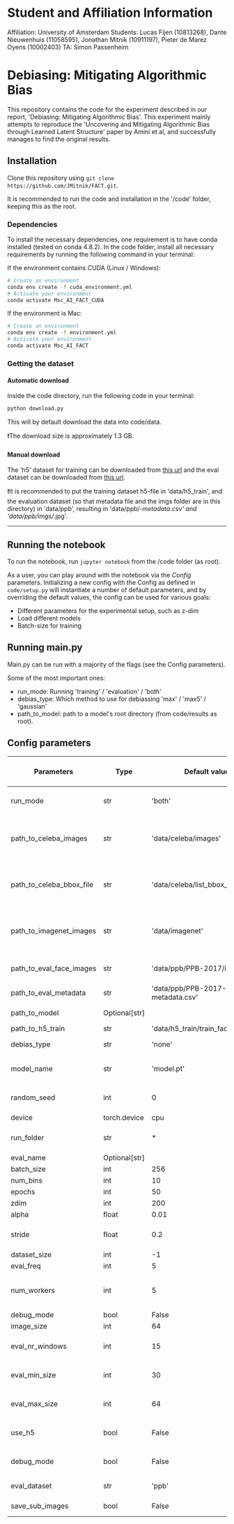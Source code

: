 # Student and Affiliation Information
Affiliation: University of Amsterdam
Students: Lucas Fijen (10813268), Dante Nieuwenhuis (11058595), Jonathan Mitnik (10911197), Pieter de Marez Oyens (10002403)
TA: Simon Passenheim

# Debiasing: Mitigating Algorithmic Bias

<!-- TODO: Add final paper name -->
<!-- TODO: Add proper Markdown citation ? -->
This repository contains the code for the experiment described in our report, 'Debiasing: Mitigating Algorithmic Bias'. This experiment mainly attempts to reproduce the 'Uncovering and Mitigating Algorithmic Bias through Learned Latent Structure' paper by Amini et al, and successfully manages to find the original results.

## Installation

Clone this repository using `git clone https://github.com/JMitnik/FACT.git`.

It is recommended to run the code and installation in the '/code' folder, keeping this as the root.

### Dependencies
<!-- Rename the code directory to our source-code directory: debias -->
To install the necessary dependencies, one requirement is to have conda installed (tested on conda 4.8.2). In the code folder, install all necessary requirements by running the following command in your terminal:

If the environment contains CUDA (Linux / Windows):

```bash
# Create an environment
conda env create -f cuda_environment.yml
# Activate your environment
conda activate Msc_AI_FACT_CUDA
```

If the environment is Mac:
```bash
# Create an environment
conda env create -f environment.yml
# Activate your environment
conda activate Msc_AI_FACT
```

### Getting the dataset

#### Automatic download

Inside the code directory, run the following code in your terminal:

```bash
python download.py
```

This will by default download the data into code/data.

❗The download size is approximately 1.3 GB.

#### Manual download

The 'h5' dataset for training can be downloaded from [this url](https://www.dropbox.com/s/l5iqduhe0gwxumq/train_face.h5?dl=1) and the eval dataset can be downloaded from [this url](https://www.dropbox.com/s/l0lp6qxeplumouf/PPB.tar?dl=1).

❗It is recommended to put the training dataset h5-file in 'data/h5_train', and the evaluation dataset (so that metadata file and the imgs folder are in this directory)  in 'data/ppb', resulting in 'data/ppb/*-metadata.csv' and 'data/ppb/imgs/*.jpg'.

<!-- TODO: Add manual dataset -->

---

## Running the notebook

To run the notebook, run `jupyter notebook` from the /code folder (as root).

As a user, you can play around with the notebook via the *Config* parameters. Initializing a new config with the Config as defined in `code/setup.py`  will instantiate a number of default parameters, and by overriding the default values, the config can be used for various goals:

* Different parameters for the experimental setup, such as z-dim
* Load different models
* Batch-size for training

## Running main.py

Main.py can be run with a majority of the flags (see the Config parameters).

Some of the most important ones:
* run_mode: Running 'training' / 'evaluation' / 'both'
* debias_type: Which method to use for debiassing 'max' / 'max5' / 'gaussian'
* path_to_model: path to a model's root directory (from code/results as root).

## Config parameters
| Parameters               | Type          | Default value                      | Description                                        | Flag (--) |
|--------------------------|---------------|------------------------------------|----------------------------------------------------|-----------|
| run_mode                 | str           | 'both'                             | Mode to run main.py in (train/eval/both)           | [x]       |
| path_to_celeba_images    | str           | 'data/celeba/images'               | Path to separate CelebA images used for training   |           |
| path_to_celeba_bbox_file | str           | 'data/celeba/list_bbox_celeba.txt' | Path to separate CelebA bbox used for training     |           |
| path_to_imagenet_images  | str           | 'data/imagenet'                    | Path to separate Imagenet folder used for training |           |
| path_to_eval_face_images | str           | 'data/ppb/PPB-2017/imgs'           | Path to PPB folder used for evaluation             |           |
| path_to_eval_metadata    | str           | 'data/ppb/PPB-2017-metadata.csv'   | Path to PPB evaluation                             |           |
| path_to_model            | Optional[str] |                                    | Path to stored model                               | [x]       |
| path_to_h5_train         | str           | 'data/h5_train/train_face.h5'      | Path to h5                                         |           |
| debias_type              | str           | 'none'                             | Type of debiasing used                             | [x]       |
| model_name               | str           | 'model.pt'                         | name of the model to evaluate                      |           |
| random_seed              | int           | 0                                  | Random seed for reproducability                    |           |
| device                   | torch.device  | cpu                                | Device to use                                      |           |
| run_folder               | str           | *                                  | Folder name of the run (flag = folder_name)        | [x]       |
| eval_name                | Optional[str] |                                    | eval file name                                     | [x]       |
| batch_size               | int           | 256                                | Batch size                                         | [x]       |
| num_bins                 | int           | 10                                 | Number of bins                                     | [x]       |
| epochs                   | int           | 50                                 | Epochs                                             | [x]       |
| zdim                     | int           | 200                                | Z dimension                                        | [x]       |
| alpha                    | float         | 0.01                               | Alpha value                                        | [x]       |
| stride                   | float         | 0.2                                | stride used for evaluation windows                 | [x]       |
| dataset_size             | int           | -1                                 | Dataset size                                       | [x]       |
| eval_freq                | int           | 5                                  | Eval frequence                                     | [x]       |
| num_workers              | int           | 5                                  | Number workers for Pytorch data-loaders            | [x]       |
| debug_mode               | bool          | False                              | Debug mode                                         | [x]       |
| image_size               | int           | 64                                 | Image size                                         |           |
| eval_nr_windows          | int           | 15                                 | Number windows evaluation                          |           |
| eval_min_size            | int           | 30                                 | Evaluation window minimum                          |           |
| eval_max_size            | int           | 64                                 | Evaluation window maximum                          |           |
| use_h5                   | bool          | False                              | Uses h5 instead of the imagenet files              | [x]       |
| debug_mode               | bool          | False                              | Debug mode prints several statistics               |           |
| eval_dataset             | str           | 'ppb'                              | Dataset for evaluation                             | [x]       |
| save_sub_images          | bool          | False                              | Images to save in debug                            |           |

